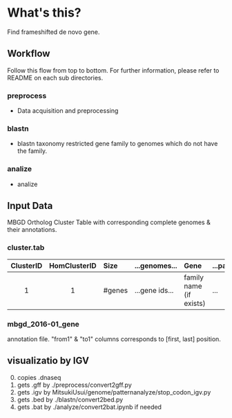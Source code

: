 # What's this?
Find frameshifted de novo gene.

## Workflow
Follow this flow from top to bottom. For further information, please refer to README on each sub directories.

### preprocess
* Data acquisition and preprocessing

### blastn
* blastn taxonomy restricted gene family to genomes which do not have the family.

### analize
* analize

## Input Data
MBGD Ortholog Cluster Table with corresponding complete genomes & their annotations.

### cluster.tab
|ClusterID|HomClusterID|Size|...genomes...|Gene|...params...|Description|
|:--:|:--:|:--|:--|:--|:--|:--|
|1|1|#genes|...gene ids...|family name (if exists)|...|description of family (if exists)|

### mbgd_2016-01_gene
annotation file. "from1" & "to1" columns corresponds to [first, last] position.

## visualizatio by IGV
0. copies .dnaseq
0. gets .gff by ./preprocess/convert2gff.py
0. gets .igv by MitsukiUsui/genome/patternanalyze/stop_codon_igv.py
0. gets .bed by ./blastn/convert2bed.py
0. gets .bat by ./analyze/convert2bat.ipynb if needed


